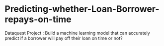 # Predicting-whether-Loan-Borrower-repays-on-time
Dataquest Project : Build a machine learning model that can accurately predict if a borrower will pay off their loan on time or not?
